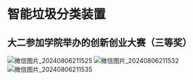 # 智能垃圾分类装置
## 大二参加学院举办的创新创业大赛（三等奖）

![微信图片_20240806211525](https://github.com/user-attachments/assets/8dfdd8fa-7a41-484f-82ac-6d96781360ac)
![微信图片_20240806211532](https://github.com/user-attachments/assets/dc87ef14-ba0e-4d76-928d-3dc8790e0938)
![微信图片_20240806211535](https://github.com/user-attachments/assets/d1ee8f60-7b73-4711-92d9-b8a9316d53b3)


